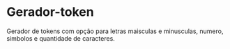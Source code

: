 # Gerador-token
Gerador de tokens com opção para letras maisculas e minusculas, numero, simbolos e quantidade de caracteres.


